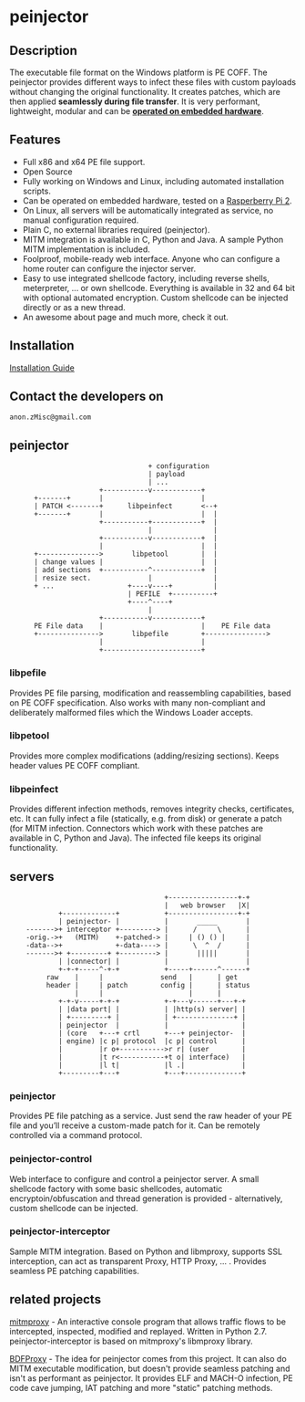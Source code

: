 # peinjector

## Description
The executable file format on the Windows platform is PE COFF. The peinjector provides different ways to infect these files with custom payloads without changing the original functionality. It creates patches, which are then applied **seamlessly during file transfer**. It is very performant, lightweight, modular and can be **[operated on embedded hardware](https://github.com/JonDoNym/peinjector/wiki/Guide:-Raspberry-Pi-image)**.	

## Features
-	Full x86 and x64 PE file support.
-	Open Source
-	Fully working on Windows and Linux, including automated installation scripts.
-	Can be  operated on embedded hardware, tested on a [Rasperberry Pi 2](https://github.com/JonDoNym/peinjector/wiki/Guide:-Raspberry-Pi-image).
-	On Linux, all servers will be automatically integrated as service, no manual configuration required.
-	Plain C, no external libraries required (peinjector). 
-	MITM integration is available in C, Python and Java. A sample Python MITM implementation is included.
-	Foolproof, mobile-ready web interface. Anyone who can configure a home router can configure the injector server.
-	Easy to use integrated shellcode factory, including reverse shells, meterpreter, ... or own shellcode. Everything is available in 32 and 64 bit with optional automated encryption. Custom shellcode can be injected directly or as a new thread. 
-	An awesome about page and much more, check it out.

## Installation
[Installation Guide](https://github.com/JonDoNym/peinjector/wiki/Guide:-full-installation)

## Contact the developers on
```
anon.zMisc@gmail.com
```

## peinjector
                                      + configuration                  
                                      | payload                        
                                      | ...                            
                          +-----------v------------+                   
          +-------+       |                        |                   
          | PATCH <-------+      libpeinfect       <--+                
          +-------+       |                        |  |                
                          +-----------+------------+  |                
                                      |               |                
                          +-----------v------------+  |                
                          |                        |  |                
          +--------------->       libpetool        |  |                
          | change values |                        |  |                
          | add sections  +-----------^------------+  |                
          | resize sect.              |               |                
          + ...                  +----v----+          |                
                                 | PEFILE  +----------+                
                                 +----^----+                           
                                      |                                
                          +-----------v------------+                   
          PE File data    |                        |    PE File data   
          +--------------->       libpefile        +--------------->   
                          |                        |                   
                          +------------------------+   


### libpefile
Provides PE file parsing, modification and reassembling capabilities, based on PE COFF specification. Also works with many non-compliant and deliberately malformed files which the Windows Loader accepts.

### libpetool
Provides more complex modifications (adding/resizing sections). Keeps header values PE COFF compliant.

### libpeinfect
Provides different infection methods, removes integrity checks, certificates, etc. It can fully infect a file (statically, e.g. from disk) or generate a patch (for MITM infection. Connectors which work with these patches are available in C, Python and Java). The infected file keeps its original functionality.

## servers
                                          +-----------------+-+
                                          |   web browser   |X|
                +-------------+           +-----------------+-+
                | peinjector- |           |       _____       |
        ------->+ interceptor +---------> |      /     \      |
        -orig.->+   (MITM)    +-patched-> |     | () () |     |
        -data-->+             +-data----> |      \  ^  /      |
        ------->+ +---------+ +---------> |       |||||       |
                | |connector| |           |                   |
                +-+-+-----^-+-+           +-----+------^------+
             raw    |     |              send   |      | get   
             header |     | patch        config |      | status
                    |     |                     |      |       
                +-+-v-----+-+-+           +-+---v------+---+-+ 
                | |data port| |           | |http(s) server| | 
                | +---------+ |           | +--------------+ | 
                | peinjector  |           |                  | 
                | (core   +---+ crtl      +---+ peinjector-  | 
                | engine) |c p| protocol  |c p| control      | 
                |         |r o+----------->r r| (user        | 
                |         |t r<-----------+t o| interface)   | 
                |         |l t|           |l .|              | 
                +---------+---+           +---+--------------+ 

### peinjector
Provides PE file patching as a service. Just send the raw header of your PE file and you’ll receive a custom-made patch for it. Can be remotely controlled via a command protocol.

### peinjector-control
Web interface to configure and control a peinjector server. A small shellcode factory with some basic shellcodes, automatic encryptoin/obfuscation and thread generation is provided - alternatively, custom shellcode can be injected.

### peinjector-interceptor
Sample MITM integration. Based on Python and libmproxy, supports SSL interception, can act as transparent Proxy, HTTP Proxy, ... . Provides seamless PE patching capabilities.

## related projects

[mitmproxy](https://mitmproxy.org/) - An interactive console program that allows traffic flows to be intercepted, inspected, modified and replayed. Written in Python 2.7. peinjector-interceptor is based on mitmproxy's libmproxy library. 

[BDFProxy](https://github.com/secretsquirrel/BDFProxy) - The idea for peinjector comes from this project. It can also do MITM executable modification, but doesn't provide seamless patching and isn't as performant as peinjector. It provides ELF and MACH-O infection, PE code cave jumping, IAT patching and more "static" patching methods.
